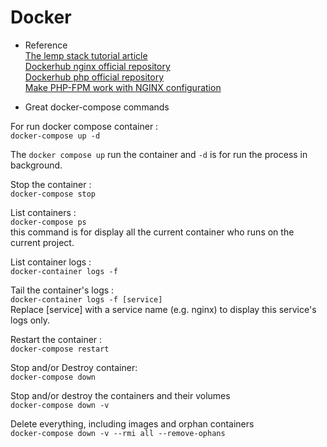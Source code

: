 # Docker

 - Reference  
    [The lemp stack tutorial article](https://tech.osteel.me/posts/docker-for-local-web-development-part-1-a-basic-lemp-stack)  
    [Dockerhub nginx official repository](https://hub.docker.com/_/nginx)  
    [Dockerhub php official repository](https://hub.docker.com/_/php)  
    [Make PHP-FPM work with NGINX configuration](https://www.linode.com/docs/guides/serve-php-php-fpm-and-nginx/)  


 - Great docker-compose commands 

For run docker compose container :   
    `docker-compose up -d`  

The `docker compose up` run the container and `-d` is for run the process in background.

Stop the container :  
    `docker-compose stop`  

List containers :  
    `docker-compose ps`  
this command is for display all the current container who runs on the current project.

List container logs :  
    `docker-container logs -f`  

Tail the container's logs  :  
    `docker-container logs -f [service]`  
Replace [service] with a service name (e.g. nginx) to display this service's logs only.

Restart the container :  
    `docker-compose restart`  

Stop and/or Destroy container:  
    `docker-compose down`  

Stop and/or destroy the containers and their volumes  
    `docker-compose down -v`  

Delete everything, including images and orphan containers  
    `docker-compose down -v --rmi all --remove-ophans`  

